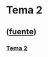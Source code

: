 # Tema 2
([fuente](https://campus.exactas.uba.ar/course/view.php?id=1026&section=2))
---
### [Tema 2](https://campus.exactas.uba.ar/course/view.php?id=1026&section=2)

